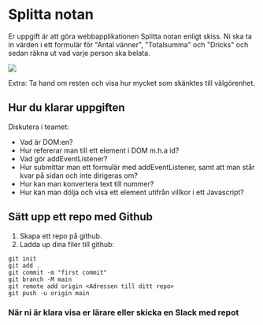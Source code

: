 # Splitta notan

Er uppgift är att göra webbapplikationen Splitta notan enligt skiss. Ni ska ta in värden i ett formulär för "Antal vänner", "Totalsumma" och "Dricks" och sedan räkna ut vad varje person ska belata.

![](https://github.com/chasacademy-sandra-larsson/workshop-split-the-bill/blob/main/split-the-bill.png)

Extra: Ta hand om resten och visa hur mycket som skänktes till välgörenhet.

## Hur du klarar uppgiften

Diskutera i teamet:

* Vad är DOM:en?
* Hur refererar man till ett element i DOM m.h.a id?
* Vad gör  addEventListener?
* Hur submittar man ett formulär med addEventListener, samt att man står kvar på sidan och inte dirigeras om?
* Hur kan man konvertera text till nummer?
* Hur kan man dölja och visa ett element utifrån villkor i ett Javascript?



## Sätt upp ett repo med Github

1. Skapa ett repo på github.
2. Ladda up dina filer till github:

```
git init
git add .
git commit -m "first commit"
git branch -M main
git remote add origin <Adressen till ditt repo>
git push -u origin main
```

### När ni är klara visa er lärare eller skicka en Slack med repot


